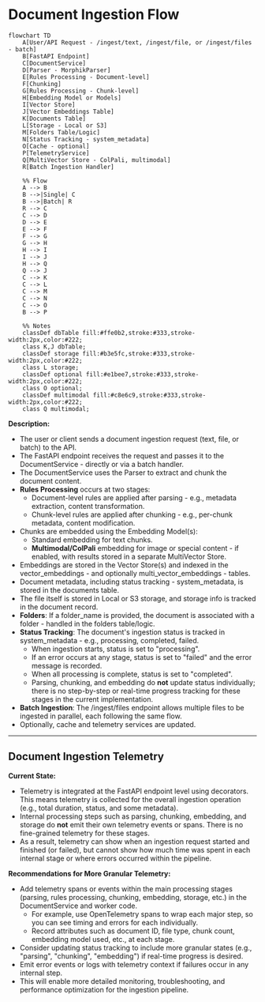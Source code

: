 # Document Ingestion Flow

```mermaid
flowchart TD
    A[User/API Request - /ingest/text, /ingest/file, or /ingest/files - batch]
    B[FastAPI Endpoint]
    C[DocumentService]
    D[Parser - MorphikParser]
    E[Rules Processing - Document-level]
    F[Chunking]
    G[Rules Processing - Chunk-level]
    H[Embedding Model or Models]
    I[Vector Store]
    J[Vector Embeddings Table]
    K[Documents Table]
    L[Storage - Local or S3]
    M[Folders Table/Logic]
    N[Status Tracking - system_metadata]
    O[Cache - optional]
    P[TelemetryService]
    Q[MultiVector Store - ColPali, multimodal]
    R[Batch Ingestion Handler]

    %% Flow
    A --> B
    B -->|Single| C
    B -->|Batch| R
    R --> C
    C --> D
    D --> E
    E --> F
    F --> G
    G --> H
    H --> I
    I --> J
    H --> Q
    Q --> J
    C --> K
    C --> L
    C --> M
    C --> N
    C --> O
    B --> P

    %% Notes
    classDef dbTable fill:#ffe0b2,stroke:#333,stroke-width:2px,color:#222;
    class K,J dbTable;
    classDef storage fill:#b3e5fc,stroke:#333,stroke-width:2px,color:#222;
    class L storage;
    classDef optional fill:#e1bee7,stroke:#333,stroke-width:2px,color:#222;
    class O optional;
    classDef multimodal fill:#c8e6c9,stroke:#333,stroke-width:2px,color:#222;
    class Q multimodal;
```

**Description:**
- The user or client sends a document ingestion request (text, file, or batch) to the API.
- The FastAPI endpoint receives the request and passes it to the DocumentService - directly or via a batch handler.
- The DocumentService uses the Parser to extract and chunk the document content.
- **Rules Processing** occurs at two stages:
    - Document-level rules are applied after parsing - e.g., metadata extraction, content transformation.
    - Chunk-level rules are applied after chunking - e.g., per-chunk metadata, content modification.
- Chunks are embedded using the Embedding Model(s):
    - Standard embedding for text chunks.
    - **Multimodal/ColPali** embedding for image or special content - if enabled, with results stored in a separate MultiVector Store.
- Embeddings are stored in the Vector Store(s) and indexed in the vector_embeddings - and optionally multi_vector_embeddings - tables.
- Document metadata, including status tracking - system_metadata, is stored in the documents table.
- The file itself is stored in Local or S3 storage, and storage info is tracked in the document record.
- **Folders**: If a folder_name is provided, the document is associated with a folder - handled in the folders table/logic.
- **Status Tracking**: The document's ingestion status is tracked in system_metadata - e.g., processing, completed, failed.
    - When ingestion starts, status is set to "processing".
    - If an error occurs at any stage, status is set to "failed" and the error message is recorded.
    - When all processing is complete, status is set to "completed".
    - Parsing, chunking, and embedding do **not** update status individually; there is no step-by-step or real-time progress tracking for these stages in the current implementation.
- **Batch Ingestion**: The /ingest/files endpoint allows multiple files to be ingested in parallel, each following the same flow.
- Optionally, cache and telemetry services are updated.

---

## Document Ingestion Telemetry

**Current State:**
- Telemetry is integrated at the FastAPI endpoint level using decorators. This means telemetry is collected for the overall ingestion operation (e.g., total duration, status, and some metadata).
- Internal processing steps such as parsing, chunking, embedding, and storage do **not** emit their own telemetry events or spans. There is no fine-grained telemetry for these stages.
- As a result, telemetry can show when an ingestion request started and finished (or failed), but cannot show how much time was spent in each internal stage or where errors occurred within the pipeline.

**Recommendations for More Granular Telemetry:**
- Add telemetry spans or events within the main processing stages (parsing, rules processing, chunking, embedding, storage, etc.) in the DocumentService and worker code.
    - For example, use OpenTelemetry spans to wrap each major step, so you can see timing and errors for each individually.
    - Record attributes such as document ID, file type, chunk count, embedding model used, etc., at each stage.
- Consider updating status tracking to include more granular states (e.g., "parsing", "chunking", "embedding") if real-time progress is desired.
- Emit error events or logs with telemetry context if failures occur in any internal step.
- This will enable more detailed monitoring, troubleshooting, and performance optimization for the ingestion pipeline.
